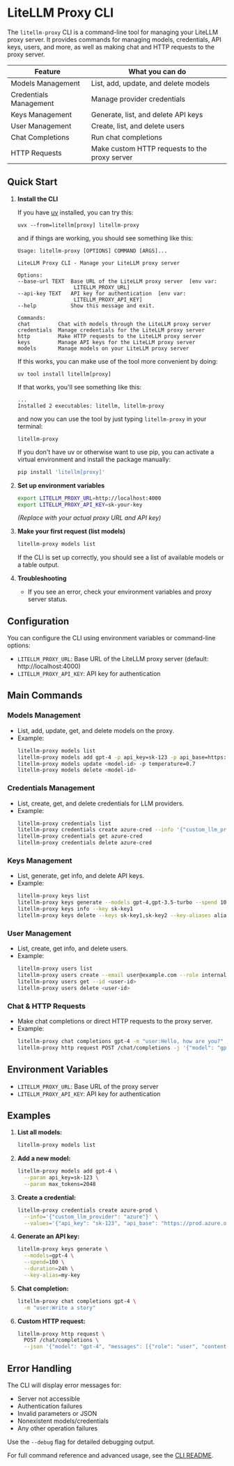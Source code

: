 # LiteLLM Proxy CLI

The `litellm-proxy` CLI is a command-line tool for managing your LiteLLM proxy
server. It provides commands for managing models, credentials, API keys, users,
and more, as well as making chat and HTTP requests to the proxy server.

| Feature                | What you can do                                 |
|------------------------|-------------------------------------------------|
| Models Management      | List, add, update, and delete models            |
| Credentials Management | Manage provider credentials                     |
| Keys Management        | Generate, list, and delete API keys             |
| User Management        | Create, list, and delete users                  |
| Chat Completions       | Run chat completions                            |
| HTTP Requests          | Make custom HTTP requests to the proxy server   |

## Quick Start

1. **Install the CLI**

   If you have [uv](https://github.com/astral-sh/uv) installed, you can try this:

   ```shell
   uvx --from=litellm[proxy] litellm-proxy
   ```

   and if things are working, you should see something like this:

   ```shell
   Usage: litellm-proxy [OPTIONS] COMMAND [ARGS]...

   LiteLLM Proxy CLI - Manage your LiteLLM proxy server

   Options:
   --base-url TEXT  Base URL of the LiteLLM proxy server  [env var:
                     LITELLM_PROXY_URL]
   --api-key TEXT   API key for authentication  [env var:
                     LITELLM_PROXY_API_KEY]
   --help           Show this message and exit.

   Commands:
   chat         Chat with models through the LiteLLM proxy server
   credentials  Manage credentials for the LiteLLM proxy server
   http         Make HTTP requests to the LiteLLM proxy server
   keys         Manage API keys for the LiteLLM proxy server
   models       Manage models on your LiteLLM proxy server
   ```

   If this works, you can make use of the tool more convenient by doing:

   ```shell
   uv tool install litellm[proxy]
   ```

   If that works, you'll see something like this:

   ```shell
   ...
   Installed 2 executables: litellm, litellm-proxy
   ```

   and now you can use the tool by just typing `litellm-proxy` in your terminal:

   ```shell
   litellm-proxy
   ```

   If you don't have uv or otherwise want to use pip, you can activate a virtual
   environment and install the package manually:

   ```bash
   pip install 'litellm[proxy]'
   ```

2. **Set up environment variables**

   ```bash
   export LITELLM_PROXY_URL=http://localhost:4000
   export LITELLM_PROXY_API_KEY=sk-your-key
   ```

   *(Replace with your actual proxy URL and API key)*

3. **Make your first request (list models)**

   ```bash
   litellm-proxy models list
   ```

   If the CLI is set up correctly, you should see a list of available models or a table output.

4. **Troubleshooting**

   - If you see an error, check your environment variables and proxy server status.

## Configuration

You can configure the CLI using environment variables or command-line options:

- `LITELLM_PROXY_URL`: Base URL of the LiteLLM proxy server (default: http://localhost:4000)
- `LITELLM_PROXY_API_KEY`: API key for authentication

## Main Commands

### Models Management
- List, add, update, get, and delete models on the proxy.
- Example:
  ```bash
  litellm-proxy models list
  litellm-proxy models add gpt-4 -p api_key=sk-123 -p api_base=https://api.openai.com
  litellm-proxy models update <model-id> -p temperature=0.7
  litellm-proxy models delete <model-id>
  ```

### Credentials Management
- List, create, get, and delete credentials for LLM providers.
- Example:
  ```bash
  litellm-proxy credentials list
  litellm-proxy credentials create azure-cred --info '{"custom_llm_provider": "azure"}' --values '{"api_key": "sk-123", "api_base": "https://example.azure.openai.com"}'
  litellm-proxy credentials get azure-cred
  litellm-proxy credentials delete azure-cred
  ```

### Keys Management
- List, generate, get info, and delete API keys.
- Example:
  ```bash
  litellm-proxy keys list
  litellm-proxy keys generate --models gpt-4,gpt-3.5-turbo --spend 100 --duration 24h --key-alias my-key
  litellm-proxy keys info --key sk-key1
  litellm-proxy keys delete --keys sk-key1,sk-key2 --key-aliases alias1,alias2
  ```

### User Management
- List, create, get info, and delete users.
- Example:
  ```bash
  litellm-proxy users list
  litellm-proxy users create --email user@example.com --role internal_user --alias "Alice" --team team1 --max-budget 100.0
  litellm-proxy users get --id <user-id>
  litellm-proxy users delete <user-id>
  ```

### Chat & HTTP Requests
- Make chat completions or direct HTTP requests to the proxy server.
- Example:
  ```bash
  litellm-proxy chat completions gpt-4 -m "user:Hello, how are you?"
  litellm-proxy http request POST /chat/completions -j '{"model": "gpt-4", "messages": [{"role": "user", "content": "Hello"}]}'
  ```

## Environment Variables

- `LITELLM_PROXY_URL`: Base URL of the proxy server
- `LITELLM_PROXY_API_KEY`: API key for authentication

## Examples

1. **List all models:**

   ```bash
   litellm-proxy models list
   ```

2. **Add a new model:**

   ```bash
   litellm-proxy models add gpt-4 \
     --param api_key=sk-123 \
     --param max_tokens=2048
   ```

3. **Create a credential:**

   ```bash
   litellm-proxy credentials create azure-prod \
     --info='{"custom_llm_provider": "azure"}' \
     --values='{"api_key": "sk-123", "api_base": "https://prod.azure.openai.com"}'
   ```

4. **Generate an API key:**

   ```bash
   litellm-proxy keys generate \
     --models=gpt-4 \
     --spend=100 \
     --duration=24h \
     --key-alias=my-key
   ```

5. **Chat completion:**

   ```bash
   litellm-proxy chat completions gpt-4 \
     -m "user:Write a story"
   ```

6. **Custom HTTP request:**

   ```bash
   litellm-proxy http request \
     POST /chat/completions \
     --json '{"model": "gpt-4", "messages": [{"role": "user", "content": "Hello"}]}'
   ```

## Error Handling

The CLI will display error messages for:

- Server not accessible
- Authentication failures
- Invalid parameters or JSON
- Nonexistent models/credentials
- Any other operation failures

Use the `--debug` flag for detailed debugging output.

For full command reference and advanced usage, see the [CLI README](https://github.com/BerriAI/litellm/blob/main/litellm/proxy/client/cli/README.md).
